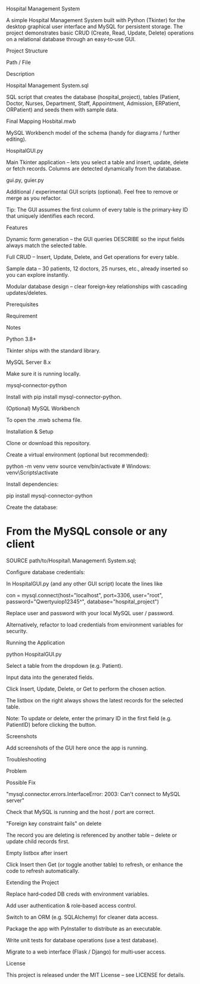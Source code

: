 Hospital Management System

A simple Hospital Management System built with Python (Tkinter) for the desktop graphical user interface and MySQL for persistent storage.  The project demonstrates basic CRUD (Create, Read, Update, Delete) operations on a relational database through an easy‑to‑use GUI.

Project Structure

Path / File

Description

Hospital Management System.sql

SQL script that creates the database (hospital_project), tables (Patient, Doctor, Nurses, Department, Staff, Appointment, Admission, ERPatient, ORPatient) and seeds them with sample data.

Final Mapping Hosbital.mwb

MySQL Workbench model of the schema (handy for diagrams / further editing).

HospitalGUI.py

Main Tkinter application – lets you select a table and insert, update, delete or fetch records.  Columns are detected dynamically from the database.

gui.py, guier.py

Additional / experimental GUI scripts (optional).  Feel free to remove or merge as you refactor.

Tip: The GUI assumes the first column of every table is the primary‑key ID that uniquely identifies each record.

Features

Dynamic form generation – the GUI queries DESCRIBE <table> so the input fields always match the selected table.

Full CRUD – Insert, Update, Delete, and Get operations for every table.

Sample data – 30 patients, 12 doctors, 25 nurses, etc., already inserted so you can explore instantly.

Modular database design – clear foreign‑key relationships with cascading updates/deletes.

Prerequisites

Requirement

Notes

Python 3.8+

Tkinter ships with the standard library.

MySQL Server 8.x

Make sure it is running locally.

mysql‑connector‑python

Install with pip install mysql-connector-python.

(Optional) MySQL Workbench

To open the .mwb schema file.

Installation & Setup

Clone or download this repository.

Create a virtual environment (optional but recommended):

python -m venv venv
source venv/bin/activate  # Windows: venv\Scripts\activate

Install dependencies:

pip install mysql-connector-python

Create the database:

# From the MySQL console or any client
SOURCE path/to/Hospital\ Management\ System.sql;

Configure database credentials:

In HospitalGUI.py (and any other GUI script) locate the lines like

con = mysql.connect(host="localhost", port=3306, user="root", password="Qwertyuiop12345^", database="hospital_project")

Replace user and password with your local MySQL user / password.

Alternatively, refactor to load credentials from environment variables for security.

Running the Application

python HospitalGUI.py

Select a table from the dropdown (e.g. Patient).

Input data into the generated fields.

Click Insert, Update, Delete, or Get to perform the chosen action.

The listbox on the right always shows the latest records for the selected table.

Note: To update or delete, enter the primary ID in the first field (e.g. PatientID) before clicking the button.

Screenshots

Add screenshots of the GUI here once the app is running.

Troubleshooting

Problem

Possible Fix

"mysql.connector.errors.InterfaceError: 2003: Can't connect to MySQL server"

Check that MySQL is running and the host / port are correct.

"Foreign key constraint fails" on delete

The record you are deleting is referenced by another table – delete or update child records first.

Empty listbox after insert

Click Insert then Get (or toggle another table) to refresh, or enhance the code to refresh automatically.

Extending the Project

Replace hard‑coded DB creds with environment variables.

Add user authentication & role‑based access control.

Switch to an ORM (e.g. SQLAlchemy) for cleaner data access.

Package the app with PyInstaller to distribute as an executable.

Write unit tests for database operations (use a test database).

Migrate to a web interface (Flask / Django) for multi‑user access.

License

This project is released under the MIT License – see LICENSE for details.

